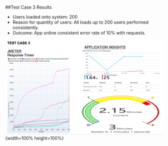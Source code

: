 ##Test Case 3 Results
- Users loaded onto system: 200
- Reason for quantity of users: All loads up to 200 users  performed consistently.
- Outcome: App online consistent error rate of 10% with requests.

![Test Case 2 Results. \label{Test Case 2 Results}](04_assets/loadtests/usecase3/ss3.png){width=100% height=100%}
